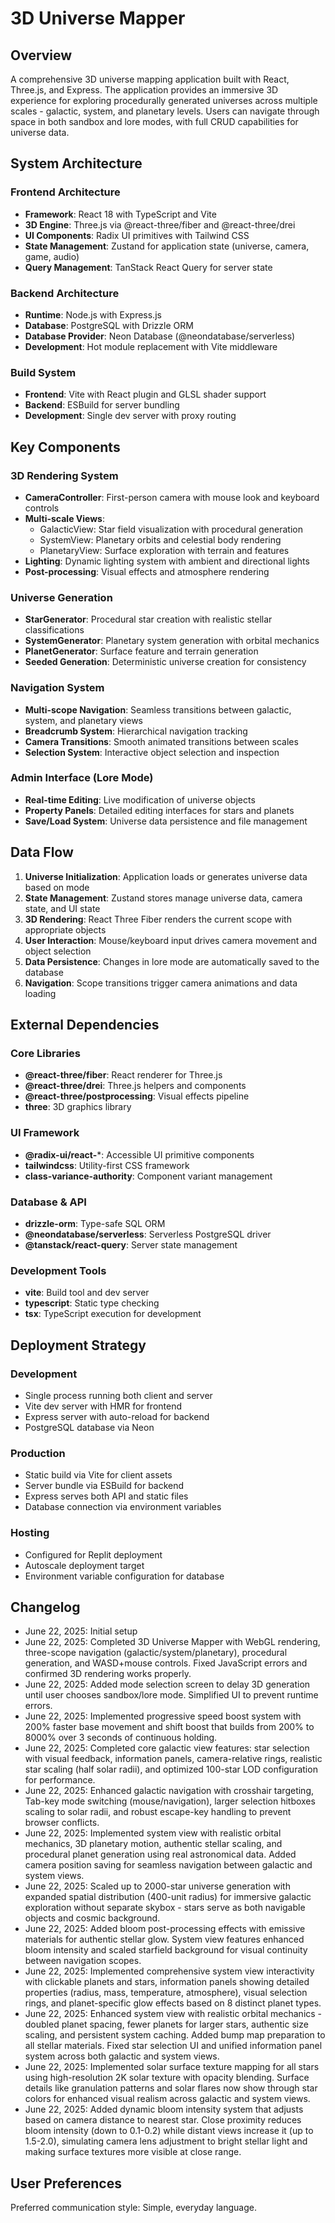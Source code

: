 # 3D Universe Mapper

## Overview

A comprehensive 3D universe mapping application built with React, Three.js, and Express. The application provides an immersive 3D experience for exploring procedurally generated universes across multiple scales - galactic, system, and planetary levels. Users can navigate through space in both sandbox and lore modes, with full CRUD capabilities for universe data.

## System Architecture

### Frontend Architecture
- **Framework**: React 18 with TypeScript and Vite
- **3D Engine**: Three.js via @react-three/fiber and @react-three/drei
- **UI Components**: Radix UI primitives with Tailwind CSS
- **State Management**: Zustand for application state (universe, camera, game, audio)
- **Query Management**: TanStack React Query for server state

### Backend Architecture
- **Runtime**: Node.js with Express.js
- **Database**: PostgreSQL with Drizzle ORM
- **Database Provider**: Neon Database (@neondatabase/serverless)
- **Development**: Hot module replacement with Vite middleware

### Build System
- **Frontend**: Vite with React plugin and GLSL shader support
- **Backend**: ESBuild for server bundling
- **Development**: Single dev server with proxy routing

## Key Components

### 3D Rendering System
- **CameraController**: First-person camera with mouse look and keyboard controls
- **Multi-scale Views**: 
  - GalacticView: Star field visualization with procedural generation
  - SystemView: Planetary orbits and celestial body rendering
  - PlanetaryView: Surface exploration with terrain and features
- **Lighting**: Dynamic lighting system with ambient and directional lights
- **Post-processing**: Visual effects and atmosphere rendering

### Universe Generation
- **StarGenerator**: Procedural star creation with realistic stellar classifications
- **SystemGenerator**: Planetary system generation with orbital mechanics
- **PlanetGenerator**: Surface feature and terrain generation
- **Seeded Generation**: Deterministic universe creation for consistency

### Navigation System
- **Multi-scope Navigation**: Seamless transitions between galactic, system, and planetary views
- **Breadcrumb System**: Hierarchical navigation tracking
- **Camera Transitions**: Smooth animated transitions between scales
- **Selection System**: Interactive object selection and inspection

### Admin Interface (Lore Mode)
- **Real-time Editing**: Live modification of universe objects
- **Property Panels**: Detailed editing interfaces for stars and planets
- **Save/Load System**: Universe data persistence and file management

## Data Flow

1. **Universe Initialization**: Application loads or generates universe data based on mode
2. **State Management**: Zustand stores manage universe data, camera state, and UI state
3. **3D Rendering**: React Three Fiber renders the current scope with appropriate objects
4. **User Interaction**: Mouse/keyboard input drives camera movement and object selection
5. **Data Persistence**: Changes in lore mode are automatically saved to the database
6. **Navigation**: Scope transitions trigger camera animations and data loading

## External Dependencies

### Core Libraries
- **@react-three/fiber**: React renderer for Three.js
- **@react-three/drei**: Three.js helpers and components
- **@react-three/postprocessing**: Visual effects pipeline
- **three**: 3D graphics library

### UI Framework
- **@radix-ui/react-***: Accessible UI primitive components
- **tailwindcss**: Utility-first CSS framework
- **class-variance-authority**: Component variant management

### Database & API
- **drizzle-orm**: Type-safe SQL ORM
- **@neondatabase/serverless**: Serverless PostgreSQL driver
- **@tanstack/react-query**: Server state management

### Development Tools
- **vite**: Build tool and dev server
- **typescript**: Static type checking
- **tsx**: TypeScript execution for development

## Deployment Strategy

### Development
- Single process running both client and server
- Vite dev server with HMR for frontend
- Express server with auto-reload for backend
- PostgreSQL database via Neon

### Production
- Static build via Vite for client assets
- Server bundle via ESBuild for backend
- Express serves both API and static files
- Database connection via environment variables

### Hosting
- Configured for Replit deployment
- Autoscale deployment target
- Environment variable configuration for database

## Changelog
- June 22, 2025: Initial setup
- June 22, 2025: Completed 3D Universe Mapper with WebGL rendering, three-scope navigation (galactic/system/planetary), procedural generation, and WASD+mouse controls. Fixed JavaScript errors and confirmed 3D rendering works properly.
- June 22, 2025: Added mode selection screen to delay 3D generation until user chooses sandbox/lore mode. Simplified UI to prevent runtime errors.
- June 22, 2025: Implemented progressive speed boost system with 200% faster base movement and shift boost that builds from 200% to 8000% over 3 seconds of continuous holding.
- June 22, 2025: Completed core galactic view features: star selection with visual feedback, information panels, camera-relative rings, realistic star scaling (half solar radii), and optimized 100-star LOD configuration for performance.
- June 22, 2025: Enhanced galactic navigation with crosshair targeting, Tab-key mode switching (mouse/navigation), larger selection hitboxes scaling to solar radii, and robust escape-key handling to prevent browser conflicts.
- June 22, 2025: Implemented system view with realistic orbital mechanics, 3D planetary motion, authentic stellar scaling, and procedural planet generation using real astronomical data. Added camera position saving for seamless navigation between galactic and system views.
- June 22, 2025: Scaled up to 2000-star universe generation with expanded spatial distribution (400-unit radius) for immersive galactic exploration without separate skybox - stars serve as both navigable objects and cosmic background.
- June 22, 2025: Added bloom post-processing effects with emissive materials for authentic stellar glow. System view features enhanced bloom intensity and scaled starfield background for visual continuity between navigation scopes.
- June 22, 2025: Implemented comprehensive system view interactivity with clickable planets and stars, information panels showing detailed properties (radius, mass, temperature, atmosphere), visual selection rings, and planet-specific glow effects based on 8 distinct planet types.
- June 22, 2025: Enhanced system view with realistic orbital mechanics - doubled planet spacing, fewer planets for larger stars, authentic size scaling, and persistent system caching. Added bump map preparation to all stellar materials. Fixed star selection UI and unified information panel system across both galactic and system views.
- June 22, 2025: Implemented solar surface texture mapping for all stars using high-resolution 2K solar texture with opacity blending. Surface details like granulation patterns and solar flares now show through star colors for enhanced visual realism across galactic and system views.
- June 22, 2025: Added dynamic bloom intensity system that adjusts based on camera distance to nearest star. Close proximity reduces bloom intensity (down to 0.1-0.2) while distant views increase it (up to 1.5-2.0), simulating camera lens adjustment to bright stellar light and making surface textures more visible at close range.

## User Preferences

Preferred communication style: Simple, everyday language.
